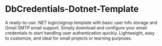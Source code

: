 # DbCredentials-Dotnet-Template
A ready-to-use .NET login/signup template with basic user info storage and Gmail SMTP email support. Simply download and configure your email credentials to start handling user authentication quickly. Lightweight, easy to customize, and ideal for small projects or learning purposes.
